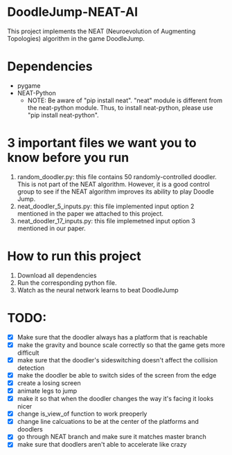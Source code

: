 # DoodleJump-NEAT-AI
This project implements the NEAT (Neuroevolution of Augmenting Topologies) algorithm in the game DoodleJump.

# Dependencies
- pygame
- NEAT-Python
    - NOTE: Be aware of "pip install neat". "neat" module is different from the neat-python module. Thus, to install neat-python, please use "pip install neat-python".

# 3 important files we want you to know before you run
1. random_doodler.py: this file contains 50 randomly-controlled doodler. This is not part of the NEAT algorithm. However, it is a good control group to see if the NEAT algorithm improves its ability to play Doodle Jump.
2. neat_doodler_5_inputs.py: this file implemented input option 2 mentioned in the paper we attached to this project.
3. neat_doodler_17_inputs.py: this file implemetned input option 3 mentioned in our paper.

# How to run this project
1. Download all dependencies
2. Run the corresponding python file.
3. Watch as the neural network learns to beat DoodleJump

# TODO:

- [x] Make sure that the doodler always has a platform that is reachable
- [x] make the gravity and bounce scale correctly so that the game gets more difficult
- [x] make sure that the doodler's sideswitching doesn't affect the collision detection
- [x] make the doodler be able to switch sides of the screen from the edge
- [x] create a losing screen
- [x] animate legs to jump
- [x] make it so that when the doodler changes the way it's facing it looks nicer
- [x] change is_view_of function to work preoperly
- [x] change line calcuations to be at the center of the platforms and doodlers
- [x] go through NEAT branch and make sure it matches master branch
- [x] make sure that doodlers aren't able to accelerate like crazy